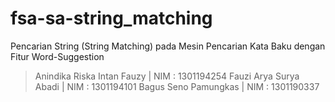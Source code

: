 # fsa-sa-string_matching
Pencarian String (String Matching) pada Mesin Pencarian Kata Baku dengan Fitur Word-Suggestion


> Anindika Riska Intan Fauzy | NIM : 1301194254
> Fauzi Arya Surya Abadi | NIM : 1301194101
> Bagus Seno Pamungkas | NIM : 1301190337

